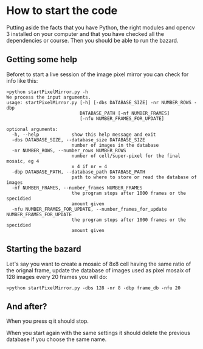 # How to start the code
Putting aside the facts that you have Python, the right modules and opencv 3 installed on your computer and that you have checked all the dependencies or course. Then you should be able to run the bazard.

## Getting some help
Beforet to start a live session of the image pixel mirror you can check for info like this:

```
>python startPixelMirror.py -h
We process the input arguments.
usage: startPixelMirror.py [-h] [-dbs DATABASE_SIZE] -nr NUMBER_ROWS -dbp
                           DATABASE_PATH [-nf NUMBER_FRAMES]
                           [-nfu NUMBER_FRAMES_FOR_UPDATE]

optional arguments:
  -h, --help            show this help message and exit
  -dbs DATABASE_SIZE, --database_size DATABASE_SIZE
                        number of images in the database
  -nr NUMBER_ROWS, --number_rows NUMBER_ROWS
                        number of cell/super-pixel for the final mosaic, eg 4
                        x 4 if nr = 4
  -dbp DATABASE_PATH, --database_path DATABASE_PATH
                        path to where to store or read the database of images
  -nf NUMBER_FRAMES, --number_frames NUMBER_FRAMES
                        the program stops after 1000 frames or the specidied
                        amount given
  -nfu NUMBER_FRAMES_FOR_UPDATE, --number_frames_for_update NUMBER_FRAMES_FOR_UPDATE
                        the program stops after 1000 frames or the specidied
                        amount given
```

## Starting the bazard
Let's say you want to create a mosaic of 8x8 cell having the same ratio of the orignal frame, update the database of images used as pixel mosaix of 128 images every 20 frames you will do:

```
>python startPixelMirror.py -dbs 128 -nr 8 -dbp frame_db -nfu 20
```

## And after?
When you press q it should stop. 

When you start again with the same settings it should delete the previous database if you choose the same name.